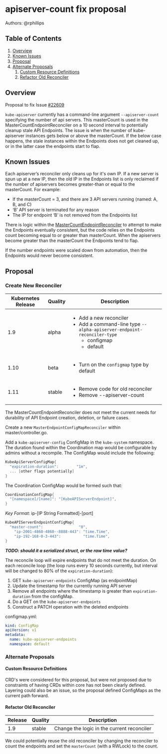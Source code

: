 # apiserver-count fix proposal

Authors: @rphillips

## Table of Contents

1. [Overview](#overview)
2. [Known Issues](#known-issues)
3. [Proposal](#proposal)
4. [Alternate Proposals](#alternate-proposals)
    1. [Custom Resource Definitions](#custom-resource-definitions)
    2. [Refactor Old Reconciler](#refactor-old-reconciler)

## Overview

Proposal to fix Issue [#22609](https://github.com/kubernetes/kubernetes/issues/22609)

`kube-apiserver` currently has a command-line argument `--apiserver-count`
specifying the number of api servers. This masterCount is used in the
MasterCountEndpointReconciler on a 10 second interval to potentially cleanup
stale API Endpoints. The issue is when the number of kube-apiserver instances
gets below or above the masterCount. If the below case happens, the stale
instances within the Endpoints does not get cleaned up, or in the latter case
the endpoints start to flap.
## Known Issues

Each apiserver’s reconciler only cleans up for it's own IP. If a new
server is spun up at a new IP, then the old IP in the Endpoints list is
only reclaimed if the number of apiservers becomes greater-than or equal
to the masterCount. For example:

* If the masterCount = 3, and there are 3 API servers running (named: A, B, and C) 
* ‘B’ API server is terminated for any reason
* The IP for endpoint ‘B’ is not
removed from the Endpoints list

There is logic within the [MasterCountEndpointReconciler](https://github.com/kubernetes/kubernetes/blob/68814c0203c4b8abe59812b1093844a1f9bdac05/pkg/master/controller.go#L293) to attempt to make
the Endpoints eventually consistent, but the code relies on the
Endpoints count becoming equal to or greater than masterCount. When the
apiservers become greater than the masterCount the Endpoints tend to
flap.

If the number endpoints were scaled down from automation, then the
Endpoints would never become consistent.

## Proposal

### Create New Reconciler

| Kubernetes Release  | Quality | Description |
| ------------- | ------------- | ----------- |
| 1.9           | alpha         | <ul><li>Add a new reconciler</li><li>Add a command-line type `--alpha-apiserver-endpoint-reconciler-type`<ul><li>configmap</li><li>default</li></ul></li></ul>
| 1.10          | beta          | <ul><li>Turn on the `configmap` type by default</li></ul>
| 1.11          | stable        | <ul><li>Remove code for old reconciler</li><li>Remove --apiserver-count</li></ul>

The MasterCountEndpointReconciler does not meet the current needs for
durability of API Endpoint creation, deletion, or failure cases.

Create a new `MasterEndpointConfigMapReconciler` within
master/controller.go.

Add a `kube-apiserver-config` ConfigMap in the `kube-system`
namespace. The duration found within the Coordination map would be configurable by
admins without a recompile. The ConfigMap would include the following:

```go
KubeApiServerConfigMap{
  "expiration-duration":        "1m",
  ... [other flags potentially]
}
```

The Coordination ConfigMap would be formed such that:

```go
CoordinationConfigMap{
  "[namespace]/[name]": "[KubeAPIServerEndpoint]",
}
```

*Key Format*: ip-[IP String Formatted]-[port]

```go
KubeAPIServerEndpointConfigMap{
  "master-count":                "0",
	"ip-2001-4860-4860--8888-443": "time.Time",
	"ip-192-168-0-3-443":          "time.Time",
}
```

***TODO: should it a serialized struct, or the raw time value?***

The reconcile loop will expire endpoints that do not meet the duration.
On each reconcile loop (the loop runs every 10 seconds currently,
but interval will be changed to 80% of the `expiration-duration`):

1. GET `kube-apiserver-endpoints` ConfigMap (as endpointMap)
1. Update the timestamp for the currently running API server
1. Remove all endpoints where the timestamp is greater than `expiration-duration` from the configMap.
1. Do a GET on the `kube-apiserver-endpoints`
1. Construct a PATCH operation with the deleted endpoints

configmap.yml:

```yaml
kind: ConfigMap
apiVersion: v1
metadata:
  name: kube-apiserver-endpoints
  namespace: default
```

### Alternate Proposals

#### Custom Resource Definitions

CRD's were considered for this proposal, but were not proposed due to
constraints of having CRDs within core has not been clearly defined.
Layering could also be an issue, so the proposal defined ConfigMaps as
the current path forward.

#### Refactor Old Reconciler

| Release | Quality |                         Description                          |
| ------- | ------- | ------------------------------------------------------------ |
| 1.9     | stable  | Change the logic in the current reconciler

We could potentially reuse the old reconciler by changing the reconciler to count
the endpoints and set the `masterCount` (with a RWLock) to the count.
